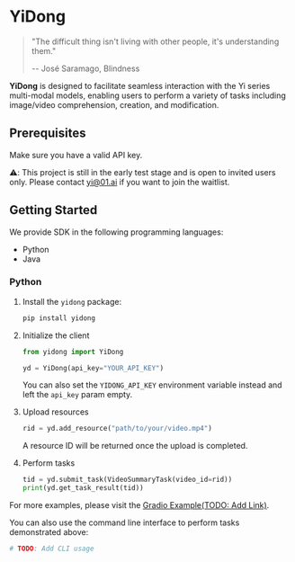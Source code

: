 # YiDong

> "The difficult thing isn't living with other people, it's understanding them."
> 
> -- José Saramago, Blindness

**YiDong** is designed to facilitate seamless interaction with the Yi series
multi-modal models, enabling users to perform a variety of tasks including image/video
comprehension, creation, and modification.

## Prerequisites

Make sure you have a valid API key.

⚠️: This project is still in the early test stage and is open to invited users only. Please contact yi@01.ai if you want to join the waitlist.

## Getting Started

We provide SDK in the following programming languages:

- Python
- Java

### Python

1. Install the `yidong` package:

    ```bash
    pip install yidong
    ```

2. Initialize the client

    ```py
    from yidong import YiDong

    yd = YiDong(api_key="YOUR_API_KEY")
    ```

    You can also set the `YIDONG_API_KEY` environment variable instead and left the `api_key` param empty.

3. Upload resources

    ```py
    rid = yd.add_resource("path/to/your/video.mp4")
    ```

    A resource ID will be returned once the upload is completed.

4. Perform tasks

    ```py
    tid = yd.submit_task(VideoSummaryTask(video_id=rid))
    print(yd.get_task_result(tid))
    ```

For more examples, please visit the [Gradio Example(TODO: Add Link)]().

You can also use the command line interface to perform tasks demonstrated above:

```bash
# TODO: Add CLI usage
```
